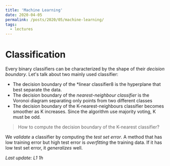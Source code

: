 ```yaml
---
title: 'Machine Learning'
date: 2020-04-05
permalink: /posts/2020/05/machine-learning/
tags:
  - lectures
---
```


# Classification

Every binary classifiers can be characterized by the shape of their *decision boundary*. Let's talk about two mainly used classifier:
* The decision boundary of the *linear classifier8 is the hyperplane that best separate the data.
* The decision boundary of the *nearest-neighbour classifier* is the Voronoi diagram separating only points from two different classes
* The decision boundary of the K-nearest-neighbours classifier becomes smoother as K increases. Since the algorithm use majority voting, K must be odd.

>How to compute the decision boundary of the K-nearest classifier?

We *validate* a classifier by computing the *test set error*. A method that has low training error but high test error is *overfitting* the training data. If
it has low test set error, it *generalizes* well.

*Last update: L1 1h*